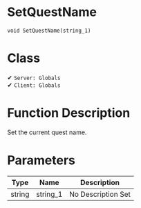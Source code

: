 # SetQuestName
```
void SetQuestName(string_1)
```
# Class
✔ `Server: Globals`  
✔ `Client: Globals`  

# Function Description
Set the current quest name.
# Parameters
Type|Name|Description
--|--|--
string|string_1|No Description Set
